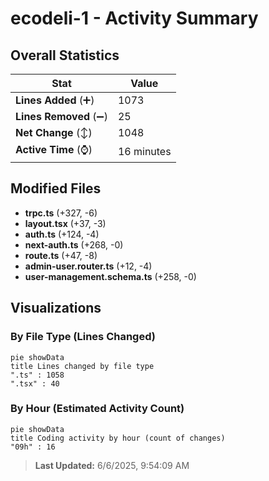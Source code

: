 # ecodeli-1 - Activity Summary 

## Overall Statistics

| Stat                   | Value                                                             |
| ---------------------- | ----------------------------------------------------------------- |
| **Lines Added** (➕)   | 1073                                          |
| **Lines Removed** (➖) | 25                                        |
| **Net Change** (↕)    | 1048                |
| **Active Time** (⌚)   | 16 minutes |


## Modified Files
- **trpc.ts** (+327, -6)
- **layout.tsx** (+37, -3)
- **auth.ts** (+124, -4)
- **next-auth.ts** (+268, -0)
- **route.ts** (+47, -8)
- **admin-user.router.ts** (+12, -4)
- **user-management.schema.ts** (+258, -0)

## Visualizations

### By File Type (Lines Changed)

```mermaid
pie showData
title Lines changed by file type
".ts" : 1058
".tsx" : 40
```

### By Hour (Estimated Activity Count)

```mermaid
pie showData
title Coding activity by hour (count of changes)
"09h" : 16
```


> **Last Updated:** 6/6/2025, 9:54:09 AM